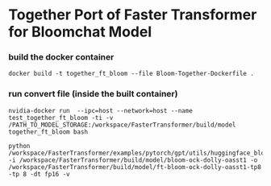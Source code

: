 # Together Port of Faster Transformer for Bloomchat Model


### build the docker container

    docker build -t together_ft_bloom --file Bloom-Together-Dockerfile .


### run convert file (inside the built container)


    nvidia-docker run  --ipc=host --network=host --name test_together_ft_bloom -ti -v /PATH_TO_MODEL_STORAGE:/workspace/FasterTransformer/build/model together_ft_bloom bash

    python /workspace/FasterTransformer/examples/pytorch/gpt/utils/huggingface_bloom_convert.py -i /workspace/FasterTransformer/build/model/bloom-ock-dolly-oasst1 -o /workspace/FasterTransformer/build/model/ft-bloom-ock-dolly-oasst1-tp8 -tp 8 -dt fp16 -v

